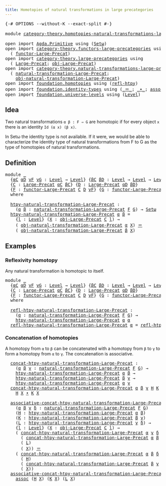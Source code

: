 ```yaml
---
title: Homotopies of natural transformations in large precategories
---
```


<pre class="Agda"><a id="86" class="Symbol">{-#</a> <a id="90" class="Keyword">OPTIONS</a> <a id="98" class="Pragma">--without-K</a> <a id="110" class="Pragma">--exact-split</a> <a id="124" class="Symbol">#-}</a>

<a id="129" class="Keyword">module</a> <a id="136" href="category-theory.homotopies-natural-transformations-large-precategories.html" class="Module">category-theory.homotopies-natural-transformations-large-precategories</a> <a id="207" class="Keyword">where</a>

<a id="214" class="Keyword">open</a> <a id="219" class="Keyword">import</a> <a id="226" href="Agda.Primitive.html" class="Module">Agda.Primitive</a> <a id="241" class="Keyword">using</a> <a id="247" class="Symbol">(</a><a id="248" href="Agda.Primitive.html#381" class="Primitive">Setω</a><a id="252" class="Symbol">)</a>
<a id="254" class="Keyword">open</a> <a id="259" class="Keyword">import</a> <a id="266" href="category-theory.functors-large-precategories.html" class="Module">category-theory.functors-large-precategories</a> <a id="311" class="Keyword">using</a>
  <a id="319" class="Symbol">(</a> <a id="321" href="category-theory.functors-large-precategories.html#982" class="Record">functor-Large-Precat</a><a id="341" class="Symbol">)</a>
<a id="343" class="Keyword">open</a> <a id="348" class="Keyword">import</a> <a id="355" href="category-theory.large-precategories.html" class="Module">category-theory.large-precategories</a> <a id="391" class="Keyword">using</a>
  <a id="399" class="Symbol">(</a> <a id="401" href="category-theory.large-precategories.html#668" class="Record">Large-Precat</a><a id="413" class="Symbol">;</a> <a id="415" href="category-theory.large-precategories.html#786" class="Field">obj-Large-Precat</a><a id="431" class="Symbol">)</a>
<a id="433" class="Keyword">open</a> <a id="438" class="Keyword">import</a> <a id="445" href="category-theory.natural-transformations-large-precategories.html" class="Module">category-theory.natural-transformations-large-precategories</a> <a id="505" class="Keyword">using</a>
  <a id="513" class="Symbol">(</a> <a id="515" href="category-theory.natural-transformations-large-precategories.html#1804" class="Record">natural-transformation-Large-Precat</a><a id="550" class="Symbol">;</a>
    <a id="556" href="category-theory.natural-transformations-large-precategories.html#1916" class="Field">obj-natural-transformation-Large-Precat</a><a id="595" class="Symbol">)</a>
<a id="597" class="Keyword">open</a> <a id="602" class="Keyword">import</a> <a id="609" href="foundation.homotopies.html" class="Module">foundation.homotopies</a> <a id="631" class="Keyword">using</a> <a id="637" class="Symbol">(</a><a id="638" href="foundation-core.homotopies.html#1368" class="Function">refl-htpy</a><a id="647" class="Symbol">)</a>
<a id="649" class="Keyword">open</a> <a id="654" class="Keyword">import</a> <a id="661" href="foundation.identity-types.html" class="Module">foundation.identity-types</a> <a id="687" class="Keyword">using</a> <a id="693" class="Symbol">(</a><a id="694" href="foundation-core.identity-types.html#1865" class="Function Operator">_＝_</a><a id="697" class="Symbol">;</a> <a id="699" href="foundation-core.identity-types.html#2425" class="Function Operator">_∙_</a><a id="702" class="Symbol">;</a> <a id="704" href="foundation-core.identity-types.html#2874" class="Function">assoc</a><a id="709" class="Symbol">)</a>
<a id="711" class="Keyword">open</a> <a id="716" class="Keyword">import</a> <a id="723" href="foundation.universe-levels.html" class="Module">foundation.universe-levels</a> <a id="750" class="Keyword">using</a> <a id="756" class="Symbol">(</a><a id="757" href="Agda.Primitive.html#597" class="Postulate">Level</a><a id="762" class="Symbol">)</a>
</pre>
## Idea

Two natural transformations `α β : F ⇒ G` are homotopic if for every object `x` there is an identity `Id (α x) (β x)`.

In Setω the identity type is not available. If it were, we would be able to characterize the identity type of natural transformations from F to G as the type of homotopies of natural transformations.

## Definition

<pre class="Agda"><a id="1122" class="Keyword">module</a> <a id="1129" href="category-theory.homotopies-natural-transformations-large-precategories.html#1129" class="Module">_</a>
  <a id="1133" class="Symbol">{</a><a id="1134" href="category-theory.homotopies-natural-transformations-large-precategories.html#1134" class="Bound">αC</a> <a id="1137" href="category-theory.homotopies-natural-transformations-large-precategories.html#1137" class="Bound">αD</a> <a id="1140" href="category-theory.homotopies-natural-transformations-large-precategories.html#1140" class="Bound">γF</a> <a id="1143" href="category-theory.homotopies-natural-transformations-large-precategories.html#1143" class="Bound">γG</a> <a id="1146" class="Symbol">:</a> <a id="1148" href="Agda.Primitive.html#597" class="Postulate">Level</a> <a id="1154" class="Symbol">→</a> <a id="1156" href="Agda.Primitive.html#597" class="Postulate">Level</a><a id="1161" class="Symbol">}</a> <a id="1163" class="Symbol">{</a><a id="1164" href="category-theory.homotopies-natural-transformations-large-precategories.html#1164" class="Bound">βC</a> <a id="1167" href="category-theory.homotopies-natural-transformations-large-precategories.html#1167" class="Bound">βD</a> <a id="1170" class="Symbol">:</a> <a id="1172" href="Agda.Primitive.html#597" class="Postulate">Level</a> <a id="1178" class="Symbol">→</a> <a id="1180" href="Agda.Primitive.html#597" class="Postulate">Level</a> <a id="1186" class="Symbol">→</a> <a id="1188" href="Agda.Primitive.html#597" class="Postulate">Level</a><a id="1193" class="Symbol">}</a>
  <a id="1197" class="Symbol">{</a><a id="1198" href="category-theory.homotopies-natural-transformations-large-precategories.html#1198" class="Bound">C</a> <a id="1200" class="Symbol">:</a> <a id="1202" href="category-theory.large-precategories.html#668" class="Record">Large-Precat</a> <a id="1215" href="category-theory.homotopies-natural-transformations-large-precategories.html#1134" class="Bound">αC</a> <a id="1218" href="category-theory.homotopies-natural-transformations-large-precategories.html#1164" class="Bound">βC</a><a id="1220" class="Symbol">}</a> <a id="1222" class="Symbol">{</a><a id="1223" href="category-theory.homotopies-natural-transformations-large-precategories.html#1223" class="Bound">D</a> <a id="1225" class="Symbol">:</a> <a id="1227" href="category-theory.large-precategories.html#668" class="Record">Large-Precat</a> <a id="1240" href="category-theory.homotopies-natural-transformations-large-precategories.html#1137" class="Bound">αD</a> <a id="1243" href="category-theory.homotopies-natural-transformations-large-precategories.html#1167" class="Bound">βD</a><a id="1245" class="Symbol">}</a>
  <a id="1249" class="Symbol">{</a><a id="1250" href="category-theory.homotopies-natural-transformations-large-precategories.html#1250" class="Bound">F</a> <a id="1252" class="Symbol">:</a> <a id="1254" href="category-theory.functors-large-precategories.html#982" class="Record">functor-Large-Precat</a> <a id="1275" href="category-theory.homotopies-natural-transformations-large-precategories.html#1198" class="Bound">C</a> <a id="1277" href="category-theory.homotopies-natural-transformations-large-precategories.html#1223" class="Bound">D</a> <a id="1279" href="category-theory.homotopies-natural-transformations-large-precategories.html#1140" class="Bound">γF</a><a id="1281" class="Symbol">}</a> <a id="1283" class="Symbol">{</a><a id="1284" href="category-theory.homotopies-natural-transformations-large-precategories.html#1284" class="Bound">G</a> <a id="1286" class="Symbol">:</a> <a id="1288" href="category-theory.functors-large-precategories.html#982" class="Record">functor-Large-Precat</a> <a id="1309" href="category-theory.homotopies-natural-transformations-large-precategories.html#1198" class="Bound">C</a> <a id="1311" href="category-theory.homotopies-natural-transformations-large-precategories.html#1223" class="Bound">D</a> <a id="1313" href="category-theory.homotopies-natural-transformations-large-precategories.html#1143" class="Bound">γG</a><a id="1315" class="Symbol">}</a>
  <a id="1319" class="Keyword">where</a>

  <a id="1328" href="category-theory.homotopies-natural-transformations-large-precategories.html#1328" class="Function">htpy-natural-transformation-Large-Precat</a> <a id="1369" class="Symbol">:</a>
    <a id="1375" class="Symbol">(</a><a id="1376" href="category-theory.homotopies-natural-transformations-large-precategories.html#1376" class="Bound">α</a> <a id="1378" href="category-theory.homotopies-natural-transformations-large-precategories.html#1378" class="Bound">β</a> <a id="1380" class="Symbol">:</a> <a id="1382" href="category-theory.natural-transformations-large-precategories.html#1804" class="Record">natural-transformation-Large-Precat</a> <a id="1418" href="category-theory.homotopies-natural-transformations-large-precategories.html#1250" class="Bound">F</a> <a id="1420" href="category-theory.homotopies-natural-transformations-large-precategories.html#1284" class="Bound">G</a><a id="1421" class="Symbol">)</a> <a id="1423" class="Symbol">→</a> <a id="1425" href="Agda.Primitive.html#381" class="Primitive">Setω</a>
  <a id="1432" href="category-theory.homotopies-natural-transformations-large-precategories.html#1328" class="Function">htpy-natural-transformation-Large-Precat</a> <a id="1473" href="category-theory.homotopies-natural-transformations-large-precategories.html#1473" class="Bound">α</a> <a id="1475" href="category-theory.homotopies-natural-transformations-large-precategories.html#1475" class="Bound">β</a> <a id="1477" class="Symbol">=</a>
    <a id="1483" class="Symbol">{</a><a id="1484" href="category-theory.homotopies-natural-transformations-large-precategories.html#1484" class="Bound">l</a> <a id="1486" class="Symbol">:</a> <a id="1488" href="Agda.Primitive.html#597" class="Postulate">Level</a><a id="1493" class="Symbol">}</a> <a id="1495" class="Symbol">(</a><a id="1496" href="category-theory.homotopies-natural-transformations-large-precategories.html#1496" class="Bound">X</a> <a id="1498" class="Symbol">:</a> <a id="1500" href="category-theory.large-precategories.html#786" class="Field">obj-Large-Precat</a> <a id="1517" href="category-theory.homotopies-natural-transformations-large-precategories.html#1198" class="Bound">C</a> <a id="1519" href="category-theory.homotopies-natural-transformations-large-precategories.html#1484" class="Bound">l</a><a id="1520" class="Symbol">)</a> <a id="1522" class="Symbol">→</a>
    <a id="1528" class="Symbol">(</a> <a id="1530" href="category-theory.natural-transformations-large-precategories.html#1916" class="Field">obj-natural-transformation-Large-Precat</a> <a id="1570" href="category-theory.homotopies-natural-transformations-large-precategories.html#1473" class="Bound">α</a> <a id="1572" href="category-theory.homotopies-natural-transformations-large-precategories.html#1496" class="Bound">X</a><a id="1573" class="Symbol">)</a> <a id="1575" href="foundation-core.identity-types.html#1865" class="Function Operator">＝</a>
    <a id="1581" class="Symbol">(</a> <a id="1583" href="category-theory.natural-transformations-large-precategories.html#1916" class="Field">obj-natural-transformation-Large-Precat</a> <a id="1623" href="category-theory.homotopies-natural-transformations-large-precategories.html#1475" class="Bound">β</a> <a id="1625" href="category-theory.homotopies-natural-transformations-large-precategories.html#1496" class="Bound">X</a><a id="1626" class="Symbol">)</a>
</pre>
## Examples

### Reflexivity homotopy

Any natural transformation is homotopic to itself.

<pre class="Agda"><a id="1732" class="Keyword">module</a> <a id="1739" href="category-theory.homotopies-natural-transformations-large-precategories.html#1739" class="Module">_</a>
  <a id="1743" class="Symbol">{</a><a id="1744" href="category-theory.homotopies-natural-transformations-large-precategories.html#1744" class="Bound">αC</a> <a id="1747" href="category-theory.homotopies-natural-transformations-large-precategories.html#1747" class="Bound">αD</a> <a id="1750" href="category-theory.homotopies-natural-transformations-large-precategories.html#1750" class="Bound">γF</a> <a id="1753" href="category-theory.homotopies-natural-transformations-large-precategories.html#1753" class="Bound">γG</a> <a id="1756" class="Symbol">:</a> <a id="1758" href="Agda.Primitive.html#597" class="Postulate">Level</a> <a id="1764" class="Symbol">→</a> <a id="1766" href="Agda.Primitive.html#597" class="Postulate">Level</a><a id="1771" class="Symbol">}</a> <a id="1773" class="Symbol">{</a><a id="1774" href="category-theory.homotopies-natural-transformations-large-precategories.html#1774" class="Bound">βC</a> <a id="1777" href="category-theory.homotopies-natural-transformations-large-precategories.html#1777" class="Bound">βD</a> <a id="1780" class="Symbol">:</a> <a id="1782" href="Agda.Primitive.html#597" class="Postulate">Level</a> <a id="1788" class="Symbol">→</a> <a id="1790" href="Agda.Primitive.html#597" class="Postulate">Level</a> <a id="1796" class="Symbol">→</a> <a id="1798" href="Agda.Primitive.html#597" class="Postulate">Level</a><a id="1803" class="Symbol">}</a>
  <a id="1807" class="Symbol">{</a><a id="1808" href="category-theory.homotopies-natural-transformations-large-precategories.html#1808" class="Bound">C</a> <a id="1810" class="Symbol">:</a> <a id="1812" href="category-theory.large-precategories.html#668" class="Record">Large-Precat</a> <a id="1825" href="category-theory.homotopies-natural-transformations-large-precategories.html#1744" class="Bound">αC</a> <a id="1828" href="category-theory.homotopies-natural-transformations-large-precategories.html#1774" class="Bound">βC</a><a id="1830" class="Symbol">}</a> <a id="1832" class="Symbol">{</a><a id="1833" href="category-theory.homotopies-natural-transformations-large-precategories.html#1833" class="Bound">D</a> <a id="1835" class="Symbol">:</a> <a id="1837" href="category-theory.large-precategories.html#668" class="Record">Large-Precat</a> <a id="1850" href="category-theory.homotopies-natural-transformations-large-precategories.html#1747" class="Bound">αD</a> <a id="1853" href="category-theory.homotopies-natural-transformations-large-precategories.html#1777" class="Bound">βD</a><a id="1855" class="Symbol">}</a>
  <a id="1859" class="Symbol">{</a><a id="1860" href="category-theory.homotopies-natural-transformations-large-precategories.html#1860" class="Bound">F</a> <a id="1862" class="Symbol">:</a> <a id="1864" href="category-theory.functors-large-precategories.html#982" class="Record">functor-Large-Precat</a> <a id="1885" href="category-theory.homotopies-natural-transformations-large-precategories.html#1808" class="Bound">C</a> <a id="1887" href="category-theory.homotopies-natural-transformations-large-precategories.html#1833" class="Bound">D</a> <a id="1889" href="category-theory.homotopies-natural-transformations-large-precategories.html#1750" class="Bound">γF</a><a id="1891" class="Symbol">}</a> <a id="1893" class="Symbol">{</a><a id="1894" href="category-theory.homotopies-natural-transformations-large-precategories.html#1894" class="Bound">G</a> <a id="1896" class="Symbol">:</a> <a id="1898" href="category-theory.functors-large-precategories.html#982" class="Record">functor-Large-Precat</a> <a id="1919" href="category-theory.homotopies-natural-transformations-large-precategories.html#1808" class="Bound">C</a> <a id="1921" href="category-theory.homotopies-natural-transformations-large-precategories.html#1833" class="Bound">D</a> <a id="1923" href="category-theory.homotopies-natural-transformations-large-precategories.html#1753" class="Bound">γG</a><a id="1925" class="Symbol">}</a>
  <a id="1929" class="Keyword">where</a>

  <a id="1938" href="category-theory.homotopies-natural-transformations-large-precategories.html#1938" class="Function">refl-htpy-natural-transformation-Large-Precat</a> <a id="1984" class="Symbol">:</a>
    <a id="1990" class="Symbol">(</a><a id="1991" href="category-theory.homotopies-natural-transformations-large-precategories.html#1991" class="Bound">α</a> <a id="1993" class="Symbol">:</a> <a id="1995" href="category-theory.natural-transformations-large-precategories.html#1804" class="Record">natural-transformation-Large-Precat</a> <a id="2031" href="category-theory.homotopies-natural-transformations-large-precategories.html#1860" class="Bound">F</a> <a id="2033" href="category-theory.homotopies-natural-transformations-large-precategories.html#1894" class="Bound">G</a><a id="2034" class="Symbol">)</a> <a id="2036" class="Symbol">→</a>
    <a id="2042" href="category-theory.homotopies-natural-transformations-large-precategories.html#1328" class="Function">htpy-natural-transformation-Large-Precat</a> <a id="2083" href="category-theory.homotopies-natural-transformations-large-precategories.html#1991" class="Bound">α</a> <a id="2085" href="category-theory.homotopies-natural-transformations-large-precategories.html#1991" class="Bound">α</a>
  <a id="2089" href="category-theory.homotopies-natural-transformations-large-precategories.html#1938" class="Function">refl-htpy-natural-transformation-Large-Precat</a> <a id="2135" href="category-theory.homotopies-natural-transformations-large-precategories.html#2135" class="Bound">α</a> <a id="2137" class="Symbol">=</a> <a id="2139" href="foundation-core.homotopies.html#1368" class="Function">refl-htpy</a>
</pre>
### Concatenation of homotopies

A homotopy from `α` to `β` can be concatenated with a homotopy from `β` to `γ` to form a homotopy from `α` to `γ`. The concatenation is associative.

<pre class="Agda">  <a id="2347" href="category-theory.homotopies-natural-transformations-large-precategories.html#2347" class="Function">concat-htpy-natural-transformation-Large-Precat</a> <a id="2395" class="Symbol">:</a>
    <a id="2401" class="Symbol">(</a><a id="2402" href="category-theory.homotopies-natural-transformations-large-precategories.html#2402" class="Bound">α</a> <a id="2404" href="category-theory.homotopies-natural-transformations-large-precategories.html#2404" class="Bound">β</a> <a id="2406" href="category-theory.homotopies-natural-transformations-large-precategories.html#2406" class="Bound">γ</a> <a id="2408" class="Symbol">:</a> <a id="2410" href="category-theory.natural-transformations-large-precategories.html#1804" class="Record">natural-transformation-Large-Precat</a> <a id="2446" href="category-theory.homotopies-natural-transformations-large-precategories.html#1860" class="Bound">F</a> <a id="2448" href="category-theory.homotopies-natural-transformations-large-precategories.html#1894" class="Bound">G</a><a id="2449" class="Symbol">)</a> <a id="2451" class="Symbol">→</a>
    <a id="2457" href="category-theory.homotopies-natural-transformations-large-precategories.html#1328" class="Function">htpy-natural-transformation-Large-Precat</a> <a id="2498" href="category-theory.homotopies-natural-transformations-large-precategories.html#2402" class="Bound">α</a> <a id="2500" href="category-theory.homotopies-natural-transformations-large-precategories.html#2404" class="Bound">β</a> <a id="2502" class="Symbol">→</a>
    <a id="2508" href="category-theory.homotopies-natural-transformations-large-precategories.html#1328" class="Function">htpy-natural-transformation-Large-Precat</a> <a id="2549" href="category-theory.homotopies-natural-transformations-large-precategories.html#2404" class="Bound">β</a> <a id="2551" href="category-theory.homotopies-natural-transformations-large-precategories.html#2406" class="Bound">γ</a> <a id="2553" class="Symbol">→</a>
    <a id="2559" href="category-theory.homotopies-natural-transformations-large-precategories.html#1328" class="Function">htpy-natural-transformation-Large-Precat</a> <a id="2600" href="category-theory.homotopies-natural-transformations-large-precategories.html#2402" class="Bound">α</a> <a id="2602" href="category-theory.homotopies-natural-transformations-large-precategories.html#2406" class="Bound">γ</a>
  <a id="2606" href="category-theory.homotopies-natural-transformations-large-precategories.html#2347" class="Function">concat-htpy-natural-transformation-Large-Precat</a> <a id="2654" href="category-theory.homotopies-natural-transformations-large-precategories.html#2654" class="Bound">α</a> <a id="2656" href="category-theory.homotopies-natural-transformations-large-precategories.html#2656" class="Bound">β</a> <a id="2658" href="category-theory.homotopies-natural-transformations-large-precategories.html#2658" class="Bound">γ</a> <a id="2660" href="category-theory.homotopies-natural-transformations-large-precategories.html#2660" class="Bound">H</a> <a id="2662" href="category-theory.homotopies-natural-transformations-large-precategories.html#2662" class="Bound">K</a> <a id="2664" href="category-theory.homotopies-natural-transformations-large-precategories.html#2664" class="Bound">X</a> <a id="2666" class="Symbol">=</a>
    <a id="2672" href="category-theory.homotopies-natural-transformations-large-precategories.html#2660" class="Bound">H</a> <a id="2674" href="category-theory.homotopies-natural-transformations-large-precategories.html#2664" class="Bound">X</a> <a id="2676" href="foundation-core.identity-types.html#2425" class="Function Operator">∙</a> <a id="2678" href="category-theory.homotopies-natural-transformations-large-precategories.html#2662" class="Bound">K</a> <a id="2680" href="category-theory.homotopies-natural-transformations-large-precategories.html#2664" class="Bound">X</a>

  <a id="2685" href="category-theory.homotopies-natural-transformations-large-precategories.html#2685" class="Function">associative-concat-htpy-natural-transformation-Large-Precat</a> <a id="2745" class="Symbol">:</a>
    <a id="2751" class="Symbol">(</a><a id="2752" href="category-theory.homotopies-natural-transformations-large-precategories.html#2752" class="Bound">α</a> <a id="2754" href="category-theory.homotopies-natural-transformations-large-precategories.html#2754" class="Bound">β</a> <a id="2756" href="category-theory.homotopies-natural-transformations-large-precategories.html#2756" class="Bound">γ</a> <a id="2758" href="category-theory.homotopies-natural-transformations-large-precategories.html#2758" class="Bound">δ</a> <a id="2760" class="Symbol">:</a> <a id="2762" href="category-theory.natural-transformations-large-precategories.html#1804" class="Record">natural-transformation-Large-Precat</a> <a id="2798" href="category-theory.homotopies-natural-transformations-large-precategories.html#1860" class="Bound">F</a> <a id="2800" href="category-theory.homotopies-natural-transformations-large-precategories.html#1894" class="Bound">G</a><a id="2801" class="Symbol">)</a>
    <a id="2807" class="Symbol">(</a><a id="2808" href="category-theory.homotopies-natural-transformations-large-precategories.html#2808" class="Bound">H</a> <a id="2810" class="Symbol">:</a> <a id="2812" href="category-theory.homotopies-natural-transformations-large-precategories.html#1328" class="Function">htpy-natural-transformation-Large-Precat</a> <a id="2853" href="category-theory.homotopies-natural-transformations-large-precategories.html#2752" class="Bound">α</a> <a id="2855" href="category-theory.homotopies-natural-transformations-large-precategories.html#2754" class="Bound">β</a><a id="2856" class="Symbol">)</a>
    <a id="2862" class="Symbol">(</a><a id="2863" href="category-theory.homotopies-natural-transformations-large-precategories.html#2863" class="Bound">K</a> <a id="2865" class="Symbol">:</a> <a id="2867" href="category-theory.homotopies-natural-transformations-large-precategories.html#1328" class="Function">htpy-natural-transformation-Large-Precat</a> <a id="2908" href="category-theory.homotopies-natural-transformations-large-precategories.html#2754" class="Bound">β</a> <a id="2910" href="category-theory.homotopies-natural-transformations-large-precategories.html#2756" class="Bound">γ</a><a id="2911" class="Symbol">)</a>
    <a id="2917" class="Symbol">(</a><a id="2918" href="category-theory.homotopies-natural-transformations-large-precategories.html#2918" class="Bound">L</a> <a id="2920" class="Symbol">:</a> <a id="2922" href="category-theory.homotopies-natural-transformations-large-precategories.html#1328" class="Function">htpy-natural-transformation-Large-Precat</a> <a id="2963" href="category-theory.homotopies-natural-transformations-large-precategories.html#2756" class="Bound">γ</a> <a id="2965" href="category-theory.homotopies-natural-transformations-large-precategories.html#2758" class="Bound">δ</a><a id="2966" class="Symbol">)</a> <a id="2968" class="Symbol">→</a>
    <a id="2974" class="Symbol">{</a><a id="2975" href="category-theory.homotopies-natural-transformations-large-precategories.html#2975" class="Bound">l</a> <a id="2977" class="Symbol">:</a> <a id="2979" href="Agda.Primitive.html#597" class="Postulate">Level</a><a id="2984" class="Symbol">}</a> <a id="2986" class="Symbol">(</a><a id="2987" href="category-theory.homotopies-natural-transformations-large-precategories.html#2987" class="Bound">X</a> <a id="2989" class="Symbol">:</a> <a id="2991" href="category-theory.large-precategories.html#786" class="Field">obj-Large-Precat</a> <a id="3008" href="category-theory.homotopies-natural-transformations-large-precategories.html#1808" class="Bound">C</a> <a id="3010" href="category-theory.homotopies-natural-transformations-large-precategories.html#2975" class="Bound">l</a><a id="3011" class="Symbol">)</a> <a id="3013" class="Symbol">→</a>
    <a id="3019" class="Symbol">(</a> <a id="3021" href="category-theory.homotopies-natural-transformations-large-precategories.html#2347" class="Function">concat-htpy-natural-transformation-Large-Precat</a> <a id="3069" href="category-theory.homotopies-natural-transformations-large-precategories.html#2752" class="Bound">α</a> <a id="3071" href="category-theory.homotopies-natural-transformations-large-precategories.html#2756" class="Bound">γ</a> <a id="3073" href="category-theory.homotopies-natural-transformations-large-precategories.html#2758" class="Bound">δ</a>
      <a id="3081" class="Symbol">(</a> <a id="3083" href="category-theory.homotopies-natural-transformations-large-precategories.html#2347" class="Function">concat-htpy-natural-transformation-Large-Precat</a> <a id="3131" href="category-theory.homotopies-natural-transformations-large-precategories.html#2752" class="Bound">α</a> <a id="3133" href="category-theory.homotopies-natural-transformations-large-precategories.html#2754" class="Bound">β</a> <a id="3135" href="category-theory.homotopies-natural-transformations-large-precategories.html#2756" class="Bound">γ</a> <a id="3137" href="category-theory.homotopies-natural-transformations-large-precategories.html#2808" class="Bound">H</a> <a id="3139" href="category-theory.homotopies-natural-transformations-large-precategories.html#2863" class="Bound">K</a><a id="3140" class="Symbol">)</a>
      <a id="3148" class="Symbol">(</a> <a id="3150" href="category-theory.homotopies-natural-transformations-large-precategories.html#2918" class="Bound">L</a><a id="3151" class="Symbol">)</a>
      <a id="3159" class="Symbol">(</a> <a id="3161" href="category-theory.homotopies-natural-transformations-large-precategories.html#2987" class="Bound">X</a><a id="3162" class="Symbol">))</a> <a id="3165" href="foundation-core.identity-types.html#1865" class="Function Operator">＝</a>
    <a id="3171" class="Symbol">(</a> <a id="3173" href="category-theory.homotopies-natural-transformations-large-precategories.html#2347" class="Function">concat-htpy-natural-transformation-Large-Precat</a> <a id="3221" href="category-theory.homotopies-natural-transformations-large-precategories.html#2752" class="Bound">α</a> <a id="3223" href="category-theory.homotopies-natural-transformations-large-precategories.html#2754" class="Bound">β</a> <a id="3225" href="category-theory.homotopies-natural-transformations-large-precategories.html#2758" class="Bound">δ</a>
      <a id="3233" class="Symbol">(</a> <a id="3235" href="category-theory.homotopies-natural-transformations-large-precategories.html#2808" class="Bound">H</a><a id="3236" class="Symbol">)</a>
      <a id="3244" class="Symbol">(</a> <a id="3246" href="category-theory.homotopies-natural-transformations-large-precategories.html#2347" class="Function">concat-htpy-natural-transformation-Large-Precat</a> <a id="3294" href="category-theory.homotopies-natural-transformations-large-precategories.html#2754" class="Bound">β</a> <a id="3296" href="category-theory.homotopies-natural-transformations-large-precategories.html#2756" class="Bound">γ</a> <a id="3298" href="category-theory.homotopies-natural-transformations-large-precategories.html#2758" class="Bound">δ</a> <a id="3300" href="category-theory.homotopies-natural-transformations-large-precategories.html#2863" class="Bound">K</a> <a id="3302" href="category-theory.homotopies-natural-transformations-large-precategories.html#2918" class="Bound">L</a><a id="3303" class="Symbol">)</a>
      <a id="3311" class="Symbol">(</a> <a id="3313" href="category-theory.homotopies-natural-transformations-large-precategories.html#2987" class="Bound">X</a><a id="3314" class="Symbol">))</a>
  <a id="3319" href="category-theory.homotopies-natural-transformations-large-precategories.html#2685" class="Function">associative-concat-htpy-natural-transformation-Large-Precat</a> <a id="3379" href="category-theory.homotopies-natural-transformations-large-precategories.html#3379" class="Bound">α</a> <a id="3381" href="category-theory.homotopies-natural-transformations-large-precategories.html#3381" class="Bound">β</a> <a id="3383" href="category-theory.homotopies-natural-transformations-large-precategories.html#3383" class="Bound">γ</a> <a id="3385" href="category-theory.homotopies-natural-transformations-large-precategories.html#3385" class="Bound">δ</a> <a id="3387" href="category-theory.homotopies-natural-transformations-large-precategories.html#3387" class="Bound">H</a> <a id="3389" href="category-theory.homotopies-natural-transformations-large-precategories.html#3389" class="Bound">K</a> <a id="3391" href="category-theory.homotopies-natural-transformations-large-precategories.html#3391" class="Bound">L</a> <a id="3393" href="category-theory.homotopies-natural-transformations-large-precategories.html#3393" class="Bound">X</a> <a id="3395" class="Symbol">=</a>
    <a id="3401" href="foundation-core.identity-types.html#2874" class="Function">assoc</a> <a id="3407" class="Symbol">(</a><a id="3408" href="category-theory.homotopies-natural-transformations-large-precategories.html#3387" class="Bound">H</a> <a id="3410" href="category-theory.homotopies-natural-transformations-large-precategories.html#3393" class="Bound">X</a><a id="3411" class="Symbol">)</a> <a id="3413" class="Symbol">(</a><a id="3414" href="category-theory.homotopies-natural-transformations-large-precategories.html#3389" class="Bound">K</a> <a id="3416" href="category-theory.homotopies-natural-transformations-large-precategories.html#3393" class="Bound">X</a><a id="3417" class="Symbol">)</a> <a id="3419" class="Symbol">(</a><a id="3420" href="category-theory.homotopies-natural-transformations-large-precategories.html#3391" class="Bound">L</a> <a id="3422" href="category-theory.homotopies-natural-transformations-large-precategories.html#3393" class="Bound">X</a><a id="3423" class="Symbol">)</a>
</pre>
